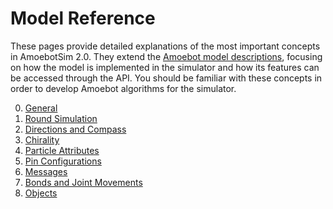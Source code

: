 # Model Reference

These pages provide detailed explanations of the most important concepts in AmoebotSim 2.0.
They extend the [Amoebot model descriptions](~/amoebot_model/home.md), focusing on how the model is implemented in the simulator and how its features can be accessed through the API.
You should be familiar with these concepts in order to develop Amoebot algorithms for the simulator.

0. [General](general.md)
1. [Round Simulation](rounds.md)
2. [Directions and Compass](direction.md)
3. [Chirality](chirality.md)
4. [Particle Attributes](attrs.md)
5. [Pin Configurations](pin_cfgs.md)
6. [Messages](messages.md)
7. [Bonds and Joint Movements](bonds_jm.md)
8. [Objects](objects.md)
